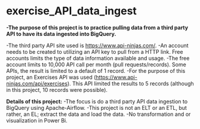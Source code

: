 # exercise_API_data_ingest

**-The purpose of this project is to practice pulling data from a third party API to have its data ingested into BigQuery.**

-The third party API site used is https://www.api-ninjas.com/.
-An account needs to be created to utilizing an API key to pull from a HTTP link.  Free accounts limits the type of data information available and usage.
-The free account limits to 10,000 API call per month (pull requests/records). Some APIs, the result is limited to a default of 1 record.
-For the purpose of this project, an Exercises API was used (https://www.api-ninjas.com/api/exercises).  This API limited the results to 5 records (although in this project, 10 records were possible).

**Details of this project:**
-The focus is do a third party API data ingestion to BigQuery using Apache-Airflow.
-This project is not an ELT or an ETL, but rather, an EL; extract the data and load the data.
-No transformation and or visualization in Power Bi.

